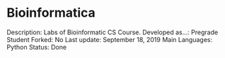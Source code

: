 # Bioinformatica

Description: Labs of Bioinformatic CS Course.
Developed as...: Pregrade Student
Forked: No
Last update: September 18, 2019
Main Languages: Python
Status: Done